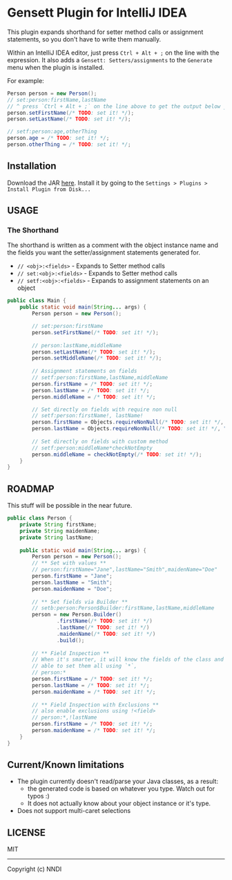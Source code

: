 Gensett Plugin for IntelliJ IDEA 
===

This plugin expands shorthand for setter method calls or assignment statements,
so you don't have to write them manually. 

Within an IntelliJ IDEA editor, just press `Ctrl + Alt + ;`  on the line with the expression.
It also adds a `Gensett: Setters/assignments` to the `Generate` menu when the plugin is installed.

For example:

```java
Person person = new Person();
// set:person:firstName,lastName 
// ^ press `Ctrl + Alt + ;` on the line above to get the output below _
person.setFirstName(/* TODO: set it! */);
person.setLastName(/* TODO: set it! */);

// setf:person:age,otherThing
person.age = /* TODO: set it! */;
person.otherThing = /* TODO: set it! */;
```

## Installation

Download the JAR [here](https://github.com/nndi-oss/intellij-gensett/releases).
Install it by going to the `Settings > Plugins > Install Plugin from Disk...`

## USAGE

### The Shorthand

The shorthand is written as a comment with the object instance name and the fields
you want the setter/assignment statements generated for.

* `// <obj>:<fields>` - Expands to Setter method calls
* `// set:<obj>:<fields>` - Expands to Setter method calls
* `// setf:<obj>:<fields>` - Expands to assignment statements on an object 

```java
public class Main {
    public static void main(String... args) {
        Person person = new Person();

        // set:person:firstName
        person.setFirstName(/* TODO: set it! */);
        
        // person:lastName,middleName
        person.setLastName(/* TODO: set it! */);
        person.setMiddleName(/* TODO: set it! */);
                
        // Assignment statements on fields
        // setf:person:firstName,lastName,middleName
        person.firstName = /* TODO: set it! */;
        person.lastName = /* TODO: set it! */;
        person.middleName = /* TODO: set it! */;

        // Set directly on fields with require non null
        // setf:person:firstName!, lastName!
        person.firstName = Objects.requireNonNull(/* TODO: set it! */, "firstName");
        person.lastName = Objects.requireNonNull(/* TODO: set it! */, "lastName");
        
        // Set directly on fields with custom method
        // setf:person:middleName*checkNotEmpty
        person.middleName = checkNotEmpty(/* TODO: set it! */);
    }
}
```

## ROADMAP

This stuff will be possible in the near future.

```java
public class Person {
    private String firstName;
    private String maidenName;
    private String lastName;
    
    public static void main(String... args) {
        Person person = new Person();
        // ** Set with values **
        // person:firstName="Jane",lastName="Smith",maidenName="Doe"
        person.firstName = "Jane";
        person.lastName = "Smith";
        person.maidenName = "Doe";
        
        // ** Set fields via Builder **
        // setb:person:Person$Builder:firstName,lastName,middleName
        person = new Person.Builder()
                .firstName(/* TODO: set it! */)
                .lastName(/* TODO: set it! */)
                .maidenName(/* TODO: set it! */)
                .build();
        
        // ** Field Inspection **
        // When it's smarter, it will know the fields of the class and be
        // able to set them all using `*`, 
        // person:*
        person.firstName = /* TODO: set it! */;
        person.lastName = /* TODO: set it! */;
        person.maidenName = /* TODO: set it! */;
        
        // ** Field Inspection with Exclusions **
        // also enable exclusions using !<field>
        // person:*,!lastName
        person.firstName = /* TODO: set it! */;
        person.maidenName = /* TODO: set it! */;
    }
}
```

## Current/Known limitations

* The plugin currently doesn't read/parse your Java classes, as a result:
    * the generated code is based on whatever you type. Watch out for typos :)
    * It does not actually know about your object instance or it's type.
* Does not support multi-caret selections

## LICENSE

MIT

---

Copyright (c) NNDI